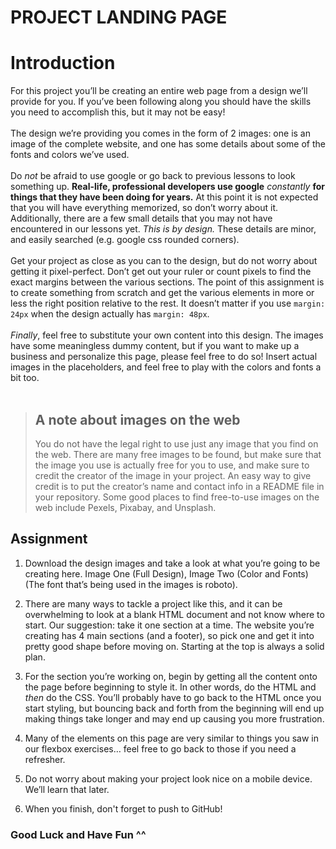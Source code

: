 # PROJECT LANDING PAGE

# Introduction

For this project you’ll be creating an entire web page from a design we’ll
provide for you. If you’ve been following along you should have the skills you
need to accomplish this, but it may not be easy!<br>
<br>
The design we’re providing you comes in the form of 2 images: one is an image
of the complete website, and one has some details about some of the fonts and
colors we’ve used.<br>
<br>
Do _not_ be afraid to use google or go back to previous lessons to look
something up. **Real-life, professional developers use google** _constantly_
**for things that they have been doing for years.** At this point it is not expected
that you will have everything memorized, so don’t worry about it.
Additionally, there are a few small details that you may not have encountered
in our lessons yet. _This is by design._ These details are minor, and easily
searched (e.g. google css rounded corners).<br>
<br>
Get your project as close as you can to the design, but do not worry about getting
it pixel-perfect. Don’t get out your ruler or count pixels to find the exact margins
between the various sections. The point of this assignment is to create something
from scratch and get the various elements in more or less the right position
relative to the rest. It doesn’t matter if you use `margin: 24px` when the design actually
has `margin: 48px`.<br>
<br>
_Finally_, feel free to substitute your own content into this design. The images
have some meaningless dummy content, but if you want to make up a business and
personalize this page, please feel free to do so! Insert actual images in the
placeholders, and feel free to play with the colors and fonts a bit too.<br>
<br>

> ## A note about images on the web <br>
>
> You do not have the legal right to use just any image that you find on the web.
> There are many free images to be found, but make sure that the image you use is
> actually free for you to use, and make sure to credit the creator of the image
> in your project. An easy way to give credit is to put the creator’s name and
> contact info in a README file in your repository. Some good places to find
> free-to-use images on the web include Pexels, Pixabay, and Unsplash.

## Assignment

1.  Download the design images and take a look at what you’re going to be
    creating here. Image One (Full Design), Image Two (Color and Fonts)
    (The font that’s being used in the images is roboto).

2.  There are many ways to tackle a project like this, and it can be overwhelming
    to look at a blank HTML document and not know where to start.
    Our suggestion: take it one section at a time. The website you’re creating has
    4 main sections (and a footer), so pick one and get it into pretty good shape
    before moving on. Starting at the top is always a solid plan.

3.  For the section you’re working on, begin by getting all the content onto
    the page before beginning to style it. In other words, do the HTML and _then_ do
    the CSS. You’ll probably have to go back to the HTML once you start styling,
    but bouncing back and forth from the beginning will end up making things take
    longer and may end up causing you more frustration.

4.  Many of the elements on this page are very similar to things you saw in our
    flexbox exercises… feel free to go back to those if you need a refresher.

5.  Do not worry about making your project look nice on a mobile device.
    We’ll learn that later.

6.  When you finish, don't forget to push to GitHub!

### Good Luck and Have Fun ^^
